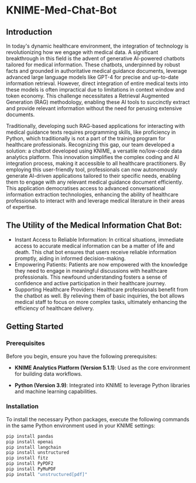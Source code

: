 # KNIME-Med-Chat-Bot

## Introduction
In today's dynamic healthcare environment, the integration of technology is revolutionizing how we engage with medical data. A significant breakthrough in this field is the advent of generative AI-powered chatbots tailored for medical information. These chatbots, underpinned by robust facts and grounded in authoritative medical guidance documents, leverage advanced large language models like GPT-4 for precise and up-to-date information retrieval. However, direct integration of entire medical texts into these models is often impractical due to limitations in context window and token economy. This challenge necessitates a Retrieval Augmented Generation (RAG) methodology, enabling these AI tools to succinctly extract and provide relevant information without the need for perusing extensive documents.

Traditionally, developing such RAG-based applications for interacting with medical guidance texts requires programming skills, like proficiency in Python, which traditionally is not a part of the training program for healthcare professionals. Recognizing this gap, our team developed a solution: a chatbot developed using KNIME, a versatile no/low-code data analytics platform. This innovation simplifies the complex coding and AI integration process, making it accessible to all healthcare practitioners. By employing this user-friendly tool, professionals can now autonomously generate AI-driven applications tailored to their specific needs, enabling them to engage with any relevant medical guidance document efficiently. This application democratises access to advanced conversational information extraction technologies, enhancing the ability of healthcare professionals to interact with and leverage medical literature in their areas of expertise.

## The Utility of the Medical Information Chat Bot:
- Instant Access to Reliable Information: In critical situations, immediate access to accurate medical information can be a matter of life and death. This chat bot ensures that users receive reliable information promptly, aiding in informed decision-making.
- Empowering Patients: Patients are now empowered with the knowledge they need to engage in meaningful discussions with healthcare professionals. This newfound understanding fosters a sense of confidence and active participation in their healthcare journey.
- Supporting Healthcare Providers: Healthcare professionals benefit from the chatbot as well. By relieving them of basic inquiries, the bot allows medical staff to focus on more complex tasks, ultimately enhancing the efficiency of healthcare delivery.

## Getting Started

### Prerequisites

Before you begin, ensure you have the following prerequisites:

- **KNIME Analytics Platform (Version 5.1.1)**: Used as the core environment for building data workflows.

- **Python (Version 3.9)**: Integrated into KNIME to leverage Python libraries and machine learning capabilities.

### Installation

To install the necessary Python packages, execute the following commands in the same Python environment used in your KNIME settings:

```bash
pip install pandas
pip install openai
pip install langchain
pip install unstructured
pip install fitz
pip install PyPDF2
pip install PyMuPDF
pip install "unstructured[pdf]"
